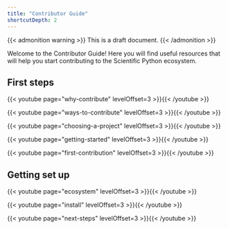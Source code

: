 ```yaml
---
title: "Contributor Guide"
shortcutDepth: 2
---
```


{{< admonition warning >}}
This is a draft document.
{{< /admonition >}}

Welcome to the Contributor Guide! Here you will find useful resources that will help you start contributing to the Scientific Python ecosystem.

## First steps

{{< youtube page="why-contribute" levelOffset=3 >}}{{< /youtube >}}

{{< youtube page="ways-to-contribute" levelOffset=3 >}}{{< /youtube >}}

{{< youtube page="choosing-a-project" levelOffset=3 >}}{{< /youtube >}}

{{< youtube page="getting-started" levelOffset=3 >}}{{< /youtube >}}

{{< youtube page="first-contribution" levelOffset=3 >}}{{< /youtube >}}

## Getting set up

{{< youtube page="ecosystem" levelOffset=3 >}}{{< /youtube >}}

{{< youtube page="install" levelOffset=3 >}}{{< /youtube >}}

{{< youtube page="next-steps" levelOffset=3 >}}{{< /youtube >}}
